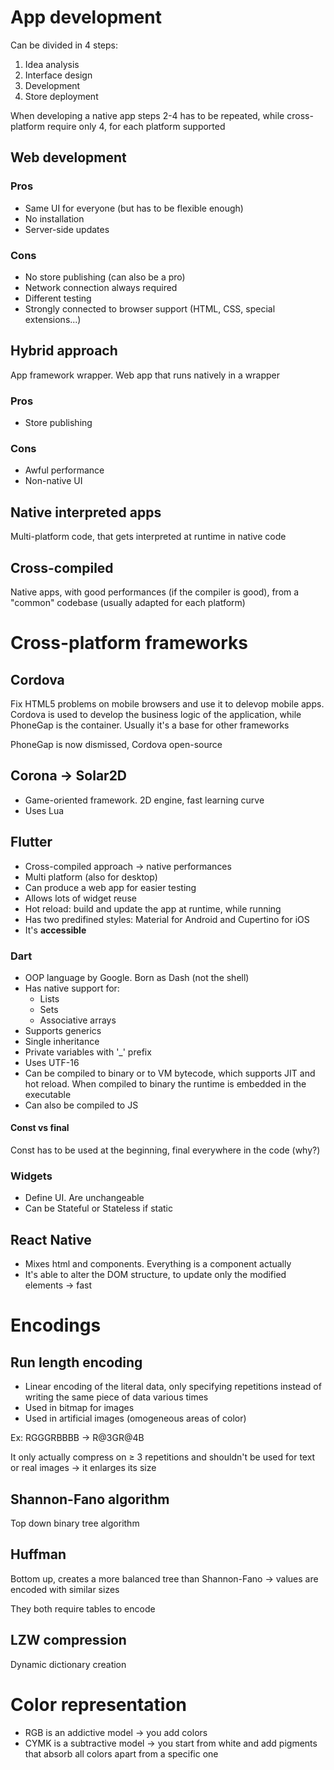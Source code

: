 # App development
Can be divided in 4 steps:
1. Idea analysis
2. Interface design
3. Development
4. Store deployment

When developing a native app steps 2-4 has to be repeated, while cross-platform require only 4, for each platform supported

## Web development
### Pros
- Same UI for everyone (but has to be flexible enough)
- No installation
- Server-side updates

### Cons
- No store publishing (can also be a pro)
- Network connection always required
- Different testing
- Strongly connected to browser support (HTML, CSS, special extensions...)

## Hybrid approach
App framework wrapper. Web app that runs natively in a wrapper

### Pros
- Store publishing

### Cons
- Awful performance
- Non-native UI

## Native interpreted apps
Multi-platform code, that gets interpreted at runtime in native code

## Cross-compiled
Native apps, with good performances (if the compiler is good), from a "common" codebase (usually adapted for each platform)

# Cross-platform frameworks
## Cordova
Fix HTML5 problems on mobile browsers and use it to delevop mobile apps. \
Cordova is used to develop the business logic of the application, while PhoneGap is the container. Usually it's a base for other frameworks

PhoneGap is now dismissed, Cordova open-source

## Corona -> Solar2D
- Game-oriented framework. 2D engine, fast learning curve
- Uses Lua

## Flutter
- Cross-compiled approach -> native performances
- Multi platform (also for desktop)
- Can produce a web app for easier testing
- Allows lots of widget reuse
- Hot reload: build and update the app at runtime, while running
- Has two predifined styles: Material for Android and Cupertino for iOS
- It's **accessible**

### Dart
- OOP language by Google. Born as Dash (not the shell)
- Has native support for:
    - Lists
    - Sets
    - Associative arrays
- Supports generics
- Single inheritance
- Private variables with '\_' prefix
- Uses UTF-16
- Can be compiled to binary or to VM bytecode, which supports JIT and hot reload. When compiled to binary the runtime is embedded in the executable
- Can also be compiled to JS

#### Const vs final
Const has to be used at the beginning, final everywhere in the code (why?)

### Widgets
- Define UI. Are unchangeable
- Can be Stateful or Stateless if static

## React Native
- Mixes html and components. Everything is a component actually
- It's able to alter the DOM structure, to update only the modified elements -> fast

# Encodings
## Run length encoding
- Linear encoding of the literal data, only specifying repetitions instead of writing the same piece of data various times
- Used in bitmap for images
- Used in artificial images (omogeneous areas of color)

Ex: RGGGRBBBB -> R@3GR@4B

It only actually compress on $\geq$ 3 repetitions and shouldn't be used for text or real images -> it enlarges its size

## Shannon-Fano algorithm
Top down binary tree algorithm

## Huffman
Bottom up, creates a more balanced tree than Shannon-Fano -> values are encoded with similar sizes

They both require tables to encode

## LZW compression
Dynamic dictionary creation

# Color representation
- RGB is an addictive model -> you add colors
- CYMK is a subtractive model -> you start from white and add pigments that absorb all colors apart from a specific one
